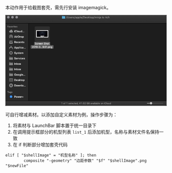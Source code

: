 本动作用于给截图套壳，需先行安装 imagemagick。

![title](Shell%20MacBook.gif)

可自行增减素材。以添加自定义素材为例，操作步骤为：

1. 将素材与 LaunchBar 脚本置于统一目录下
2. 在调用提示框部分的机型列表 `list_1` 后添加机型，名称与素材文件名保持一致
3. 在 if 判断部分增加套壳代码

```
elif [ "$shellImage" = "机型名称" ]; then
        composite "-geometry" "边距参数" "$f" "$shellImage".png "$newFile"
```